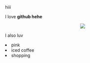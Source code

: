 hiii

I love **github hehe**

<p align="center">
  <img src=https://wallpapercave.com/wp/wp4763957.jpg>
</p>

I also luv
  <li> pink </li>
  <li> iced coffee </li>
  <li> shopping </li>
